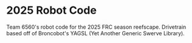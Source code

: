 # 2025 Robot Code

Team 6560's robot code for the 2025 FRC season reefscape. Drivetrain based off of Broncobot's YAGSL (Yet Another Generic Swerve Library). 
